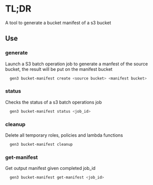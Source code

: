 # TL;DR

A tool to generate a bucket manifest of a s3 bucket

## Use

### generate

Launch a S3 batch operation job to generate a manfest of the source bucket, the result will be put on the manifest bucket

```bash
  gen3 bucket-manifest create <source bucket> <manifest bucket>
```

### status
Checks the status of a s3 batch operations job

```bash
  gen3 bucket-manifest status <job_id>
```

### cleanup
Delete all temporary roles, policies and lambda functions

```bash
  gen3 bucket-manifest cleanup
```

### get-manifest
Get output manifest given completed job_id

```bash
  gen3 bucket-manifest get-manifest <job_id>
```
